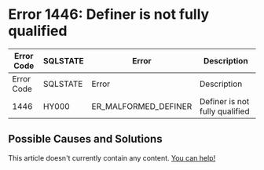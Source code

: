 
# Error 1446: Definer is not fully qualified


| Error Code | SQLSTATE | Error | Description |
| --- | --- | --- | --- |
| Error Code | SQLSTATE | Error | Description |
| 1446 | HY000 | ER_MALFORMED_DEFINER | Definer is not fully qualified |




## Possible Causes and Solutions


This article doesn't currently contain any content. [You can help!](/en/writing-and-editing-knowledge-base-articles/)

